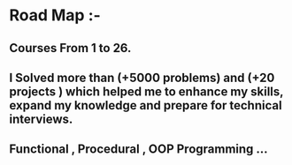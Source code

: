 # Road Map :- 
## Courses From 1 to 26.
## I Solved more than (+5000 problems) and (+20 projects ) which helped me to enhance my skills, expand my knowledge and prepare for technical interviews.
## Functional , Procedural , OOP Programming ...
